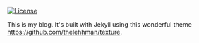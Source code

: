 [![License](https://img.shields.io/badge/license-MIT-green)](https://tldrlegal.com/license/mit-license)

This is my blog. 
It's built with Jekyll using this wonderful theme https://github.com/thelehhman/texture.
